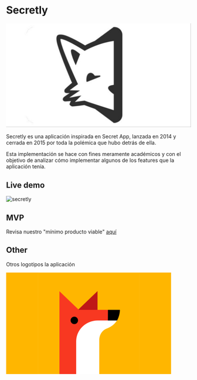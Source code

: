 # Secretly

![cover](README.assets/cover.jpeg)

Secretly es una aplicación inspirada en Secret App, lanzada en 2014 y cerrada en 2015 por toda la polémica que hubo detrás de ella.

Esta implementación se hace con fines meramente académicos y con el objetivo de analizar cómo implementar algunos de los features que la aplicación tenía.

## Live demo

![secretly](README.assets/secretly.gif)

## MVP

Revisa nuestro "mínimo producto viable" [aquí](https://github.com/iOSLabUNAM/secretly/projects/1)

## Other

Otros logotipos la aplicación

![](README.assets/secret2.png)